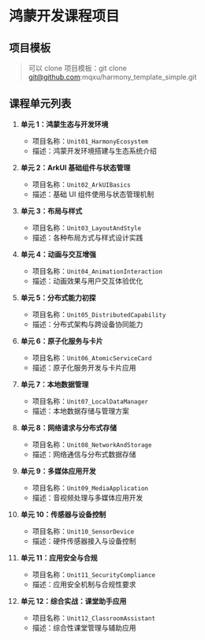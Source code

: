 # 鸿蒙开发课程项目

## 项目模板

> 可以 clone 项目模板：git clone git@github.com:mqxu/harmony_template_simple.git

## 课程单元列表

1. **单元 1：鸿蒙生态与开发环境**

   - 项目名称：`Unit01_HarmonyEcosystem`
   - 描述：鸿蒙开发环境搭建与生态系统介绍

2. **单元 2：ArkUI 基础组件与状态管理**

   - 项目名称：`Unit02_ArkUIBasics`
   - 描述：基础 UI 组件使用与状态管理机制

3. **单元 3：布局与样式**

   - 项目名称：`Unit03_LayoutAndStyle`
   - 描述：各种布局方式与样式设计实践

4. **单元 4：动画与交互增强**

   - 项目名称：`Unit04_AnimationInteraction`
   - 描述：动画效果与用户交互体验优化

5. **单元 5：分布式能力初探**

   - 项目名称：`Unit05_DistributedCapability`
   - 描述：分布式架构与跨设备协同能力

6. **单元 6：原子化服务与卡片**

   - 项目名称：`Unit06_AtomicServiceCard`
   - 描述：原子化服务开发与卡片应用

7. **单元 7：本地数据管理**

   - 项目名称：`Unit07_LocalDataManager`
   - 描述：本地数据存储与管理方案

8. **单元 8：网络请求与分布式存储**

   - 项目名称：`Unit08_NetworkAndStorage`
   - 描述：网络通信与分布式数据存储

9. **单元 9：多媒体应用开发**

   - 项目名称：`Unit09_MediaApplication`
   - 描述：音视频处理与多媒体应用开发

10. **单元 10：传感器与设备控制**

    - 项目名称：`Unit10_SensorDevice`
    - 描述：硬件传感器接入与设备控制

11. **单元 11：应用安全与合规**

    - 项目名称：`Unit11_SecurityCompliance`
    - 描述：应用安全机制与合规性要求

12. **单元 12：综合实战：课堂助手应用**
    - 项目名称：`Unit12_ClassroomAssistant`
    - 描述：综合性课堂管理与辅助应用
